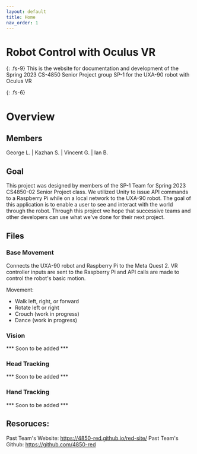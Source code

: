 ```yaml
---
layout: default
title: Home
nav_order: 1
---
```

# Robot Control with Oculus VR
{: .fs-9}
This is the website for documentation and development of the Spring 2023 CS-4850 Senior Project group SP-1 for the UXA-90 robot with Oculus VR

{: .fs-6}
# Overview

## Members
George L. | Kazhan S. | Vincent G. | Ian B.

## Goal
This project was designed by members of the SP-1 Team for Spring 2023 CS4850-02 Senior Project class. We utilized Unity to issue API commands to a Raspberry Pi while on a local network to the UXA-90 robot. The goal of this application is to enable a user to see and interact with the world through the robot. Through this project we hope that successive teams and other developers can use what we've done for their next project.

## Files
### Base Movement
Connects the UXA-90 robot and Raspberry Pi to the Meta Quest 2. VR controller inputs are sent to the Raspberry Pi and API calls are made to control the robot's basic motion.

Movement: 
+ Walk left, right, or forward
+ Rotate left or right
+ Crouch (work in progress)
+ Dance (work in progress)

### Vision
*** Soon to be added ***

### Head Tracking
*** Soon to be added ***

### Hand Tracking
*** Soon to be added ***


## Resoruces:
Past Team's Website: https://4850-red.github.io/red-site/
Past Team's Github: https://github.com/4850-red

